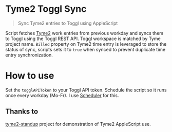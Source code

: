# Tyme2 Toggl Sync

> Sync Tyme2 entries to Toggl using AppleScript

Script fetches [Tyme2](http://tyme-app.com/) work entries from previous workday and syncs them to Toggl using the Toggl REST API. Toggl workspace is matched by Tyme project name. `Billed` property on Tyme2 time entry is leveraged to store the status of sync, scripts sets it to `true` when synced to prevent duplicate time entry synchronization.

# How to use

Set the `togglAPIToken` to your Toggl API token. Schedule the script so it runs once every workday (Mo-Fr). I use [Scheduler](http://www.macscheduler.net/) for this.

## Thanks to

[tyme2-standup](https://github.com/craig-davis/tyme2-standup) project for demonstration of Tyme2 AppleScript use.
